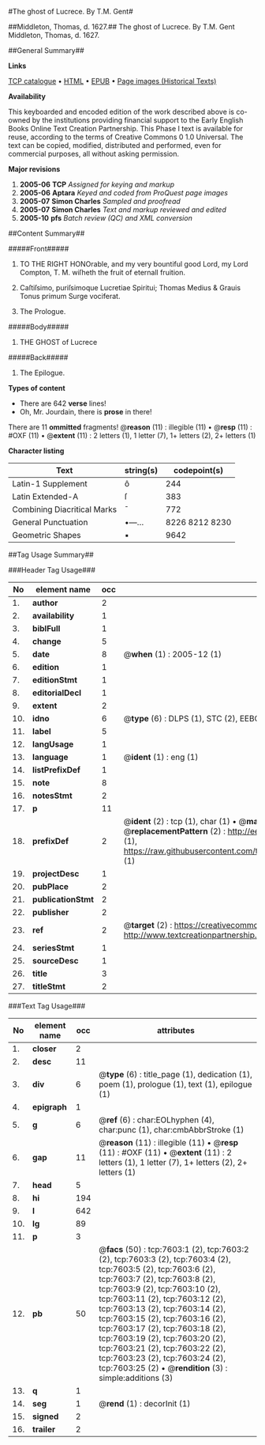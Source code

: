 #The ghost of Lucrece. By T.M. Gent#

##Middleton, Thomas, d. 1627.##
The ghost of Lucrece. By T.M. Gent
Middleton, Thomas, d. 1627.

##General Summary##

**Links**

[TCP catalogue](http://www.ota.ox.ac.uk/tcp/)  • 
[HTML](http://tei.it.ox.ac.uk/tcp/Texts-HTML/free/A07/A07500.html)  • 
[EPUB](http://tei.it.ox.ac.uk/tcp/Texts-EPUB/free/A07/A07500.epub) • 
[Page images (Historical Texts)](https://data.historicaltexts.jisc.ac.uk/view?pubId=eebo-99842906e&pageId=eebo-99842906e-7603-1)

**Availability**

This keyboarded and encoded edition of the
	       work described above is co-owned by the institutions
	       providing financial support to the Early English Books
	       Online Text Creation Partnership. This Phase I text is
	       available for reuse, according to the terms of Creative
	       Commons 0 1.0 Universal. The text can be copied,
	       modified, distributed and performed, even for
	       commercial purposes, all without asking permission.

**Major revisions**

1. __2005-06__ __TCP__ *Assigned for keying and markup*
1. __2005-06__ __Aptara__ *Keyed and coded from ProQuest page images*
1. __2005-07__ __Simon Charles__ *Sampled and proofread*
1. __2005-07__ __Simon Charles__ *Text and markup reviewed and edited*
1. __2005-10__ __pfs__ *Batch review (QC) and XML conversion*

##Content Summary##

#####Front#####

1. TO THE RIGHT HONOrable,
and my very bountiful good Lord,
my Lord Compton, T. M. wiſheth the fruit
of eternall fruition.

1. Caſtiſsimo, puriſsimoque Lucretiae
Spiritui; Thomas Medius
& Grauis Tonus primum
Surge vociferat.

1. The Prologue.

#####Body#####

1. THE GHOST
of Lucrece

#####Back#####

1. The Epilogue.

**Types of content**

  * There are 642 **verse** lines!
  * Oh, Mr. Jourdain, there is **prose** in there!

There are 11 **ommitted** fragments! 
 @__reason__ (11) : illegible (11)  •  @__resp__ (11) : #OXF (11)  •  @__extent__ (11) : 2 letters (1), 1 letter (7), 1+ letters (2), 2+ letters (1)

**Character listing**


|Text|string(s)|codepoint(s)|
|---|---|---|
|Latin-1 Supplement|ô|244|
|Latin Extended-A|ſ|383|
|Combining             Diacritical Marks|̄|772|
|General Punctuation|•—…|8226 8212 8230|
|Geometric Shapes|▪|9642|

##Tag Usage Summary##

###Header Tag Usage###

|No|element name|occ|attributes|
|---|---|---|---|
|1.|__author__|2||
|2.|__availability__|1||
|3.|__biblFull__|1||
|4.|__change__|5||
|5.|__date__|8| @__when__ (1) : 2005-12 (1)|
|6.|__edition__|1||
|7.|__editionStmt__|1||
|8.|__editorialDecl__|1||
|9.|__extent__|2||
|10.|__idno__|6| @__type__ (6) : DLPS (1), STC (2), EEBO-CITATION (1), PROQUEST (1), VID (1)|
|11.|__label__|5||
|12.|__langUsage__|1||
|13.|__language__|1| @__ident__ (1) : eng (1)|
|14.|__listPrefixDef__|1||
|15.|__note__|8||
|16.|__notesStmt__|2||
|17.|__p__|11||
|18.|__prefixDef__|2| @__ident__ (2) : tcp (1), char (1)  •  @__matchPattern__ (2) : ([0-9\-]+):([0-9IVX]+) (1), (.+) (1)  •  @__replacementPattern__ (2) : http://eebo.chadwyck.com/downloadtiff?vid=$1&page=$2 (1), https://raw.githubusercontent.com/textcreationpartnership/Texts/master/tcpchars.xml#$1 (1)|
|19.|__projectDesc__|1||
|20.|__pubPlace__|2||
|21.|__publicationStmt__|2||
|22.|__publisher__|2||
|23.|__ref__|2| @__target__ (2) : https://creativecommons.org/publicdomain/zero/1.0/ (1), http://www.textcreationpartnership.org/docs/. (1)|
|24.|__seriesStmt__|1||
|25.|__sourceDesc__|1||
|26.|__title__|3||
|27.|__titleStmt__|2||


###Text Tag Usage###

|No|element name|occ|attributes|
|---|---|---|---|
|1.|__closer__|2||
|2.|__desc__|11||
|3.|__div__|6| @__type__ (6) : title_page (1), dedication (1), poem (1), prologue (1), text (1), epilogue (1)|
|4.|__epigraph__|1||
|5.|__g__|6| @__ref__ (6) : char:EOLhyphen (4), char:punc (1), char:cmbAbbrStroke (1)|
|6.|__gap__|11| @__reason__ (11) : illegible (11)  •  @__resp__ (11) : #OXF (11)  •  @__extent__ (11) : 2 letters (1), 1 letter (7), 1+ letters (2), 2+ letters (1)|
|7.|__head__|5||
|8.|__hi__|194||
|9.|__l__|642||
|10.|__lg__|89||
|11.|__p__|3||
|12.|__pb__|50| @__facs__ (50) : tcp:7603:1 (2), tcp:7603:2 (2), tcp:7603:3 (2), tcp:7603:4 (2), tcp:7603:5 (2), tcp:7603:6 (2), tcp:7603:7 (2), tcp:7603:8 (2), tcp:7603:9 (2), tcp:7603:10 (2), tcp:7603:11 (2), tcp:7603:12 (2), tcp:7603:13 (2), tcp:7603:14 (2), tcp:7603:15 (2), tcp:7603:16 (2), tcp:7603:17 (2), tcp:7603:18 (2), tcp:7603:19 (2), tcp:7603:20 (2), tcp:7603:21 (2), tcp:7603:22 (2), tcp:7603:23 (2), tcp:7603:24 (2), tcp:7603:25 (2)  •  @__rendition__ (3) : simple:additions (3)|
|13.|__q__|1||
|14.|__seg__|1| @__rend__ (1) : decorInit (1)|
|15.|__signed__|2||
|16.|__trailer__|2||
